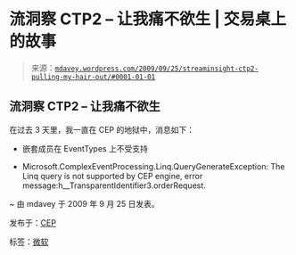 <!--yml

分类：未分类

日期：2024-05-18 06:10:29

-->

# 流洞察 CTP2 – 让我痛不欲生 | 交易桌上的故事

> 来源：[`mdavey.wordpress.com/2009/09/25/streaminsight-ctp2-pulling-my-hair-out/#0001-01-01`](https://mdavey.wordpress.com/2009/09/25/streaminsight-ctp2-pulling-my-hair-out/#0001-01-01)

## 流洞察 CTP2 – 让我痛不欲生

在过去 3 天里，我一直在 CEP 的地狱中，消息如下：

+   嵌套成员在 EventTypes 上不受支持

+   Microsoft.ComplexEventProcessing.Linq.QueryGenerateException: The Linq query is not supported by CEP engine, error message:h__TransparentIdentifier3.orderRequest.

~ 由 mdavey 于 2009 年 9 月 25 日发表。

发布于：[CEP](https://mdavey.wordpress.com/category/hpc/cep/)

标签：[微软](https://mdavey.wordpress.com/tag/microsoft/)
